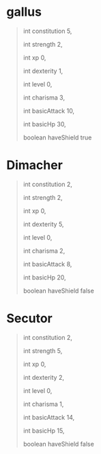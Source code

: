 # gallus
> int constitution 5,
>
> int strength 2,
>
> int xp 0,
>
> int dexterity 1,
>
> int level 0,
>
> int charisma 3,
>
> int basicAttack 10,
>
> int basicHp 30,
>
> boolean haveShield true
>

# Dimacher
> int constitution 2,
>
> int strength 2,
>
> int xp 0,
>
> int dexterity 5,
>
> int level 0,
>
> int charisma 2,
>
> int basicAttack 8,
>
> int basicHp 20,
>
> boolean haveShield false

# Secutor
> int constitution 2,
>
> int strength 5,
>
> int xp 0,
>
> int dexterity 2,
>
> int level 0,
>
> int charisma 1,
>
> int basicAttack 14,
>
> int basicHp 15,
>
> boolean haveShield false
